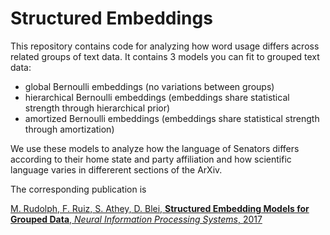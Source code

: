 # Structured Embeddings

This repository contains code for analyzing how word usage differs across related groups of text data.
It contains 3 models you can fit to grouped text data:

 - global Bernoulli embeddings 
   (no variations between groups)
 - hierarchical Bernoulli embeddings
   (embeddings share statistical strength through hierarchical prior)
 - amortized Bernoulli embeddings
   (embeddings share statistical strength through amortization)
   
We use these models to analyze how the language of Senators differs according to their home state and party affiliation and how scientific language varies in differerent sections of the ArXiv.

The corresponding publication is

[M. Rudolph, F. Ruiz, S. Athey, D. Blei, **Structured Embedding Models for Grouped Data**, 
*Neural Information Processing Systems*, 2017](https://nips.cc/Conferences/2017/AcceptedPapersInitial)
